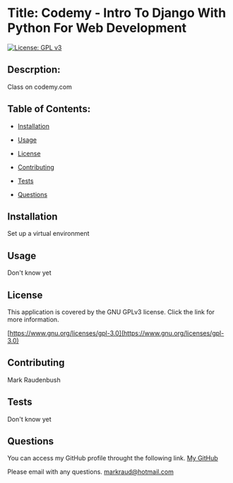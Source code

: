 # Title: Codemy - Intro To Django With Python For Web Development

  [![License: GPL v3](https://img.shields.io/badge/License-GPLv3-blue.svg)](https://www.gnu.org/licenses/gpl-3.0)
  ## Descrption: 
  Class on codemy.com

  ## Table of Contents:

  * [Installation](#installation)

  * [Usage](#usage)

  * [License](#license)

  * [Contributing](#contributing)

  * [Tests](#tests)

  * [Questions](#questions)

  ## Installation 
  Set up a virtual environment

  ## Usage 
  Don't know yet

  ## License 
  This application is covered by the GNU GPLv3 license.   Click the link for more information. 

  [https://www.gnu.org/licenses/gpl-3.0](https://www.gnu.org/licenses/gpl-3.0)


  ## Contributing 
  Mark Raudenbush

  ## Tests
  Don't know yet

  ## Questions 
  You can access my GitHub profile throught the following link.
  [My GitHub](https://github.com/markraud)

  Please email with any questions.
  [markraud@hotmail.com](mailto:markraud@hotmail.com)


